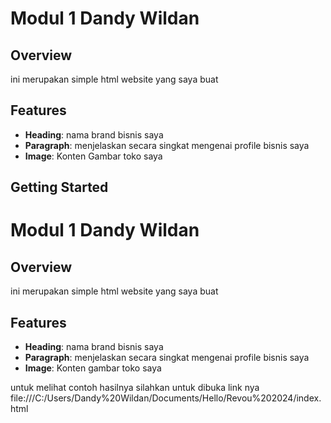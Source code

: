 ﻿
# Modul 1 Dandy Wildan

## Overview

ini merupakan simple html website yang saya buat

## Features

- **Heading**: nama brand bisnis saya 
- **Paragraph**: menjelaskan secara singkat mengenai profile bisnis saya
- **Image**: Konten Gambar toko saya

## Getting Started

# Modul 1 Dandy Wildan

## Overview

ini merupakan simple html website yang saya buat

## Features

- **Heading**: nama brand bisnis saya 
- **Paragraph**: menjelaskan secara singkat mengenai profile bisnis saya
- **Image**: Konten gambar toko saya

untuk melihat contoh hasilnya silahkan untuk dibuka link nya
file:///C:/Users/Dandy%20Wildan/Documents/Hello/Revou%202024/index.html







   


